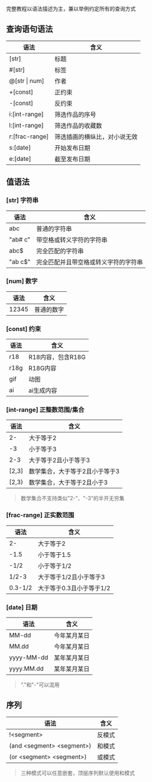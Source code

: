完整教程以语法描述为主，兼以举例约定所有的查询方式

## 查询语句语法

| 语法                                                                                 | 含义             |
| ---------------------------------------------------------------------------------- | -------------- |
| [str]                          | 标题             |
| #[str]                         | 标签             |
| @[str \\| num]   | 作者             |
| +[const]                       | 正约束            |
| -[const]                       | 反约束            |
| i:[int-range]  | 筛选作品的序号        |
| l:[int-range]  | 筛选作品的收藏数       |
| r:[frac-range] | 筛选插画的横纵比，对小说无效 |
| s:[date]       | 开始发布日期         |
| e:[date]       | 截至发布日期         |

## 值语法

### [str] 字符串

| 语法      | 含义                 |
| ------- | ------------------ |
| abc     | 普通的字符串             |
| "ab# c" | 带空格或转义字符的字符串       |
| abc$    | 完全匹配的字符串           |
| "ab c$" | 完全匹配并且带空格或转义字符的字符串 |

### [num] 数字

| 语法    | 含义    |
| ----- | ----- |
| 12345 | 普通的数字 |

### [const] 约束

| 语法   | 含义           |
| ---- | ------------ |
| r18  | R18内容，包含R18G |
| r18g | R18G内容       |
| gif  | 动图           |
| ai   | ai生成内容       |

### [int-range] 正整数范围/集合

| 语法                                                        | 含义               |
| --------------------------------------------------------- | ---------------- |
| 2-                                                        | 大于等于2            |
| -3                                                        | 小于等于3            |
| 2-3                                                       | 大于等于2且小于等于3      |
| [2,3] | 数学集合，大于等于2且小于等于3 |
| \[2,3)                         | 数学集合，大于等于2且小于3   |

> 数学集合不支持类似"2-"、"-3"的半开无穷集

### [frac-range] 正实数范围

| 语法                      | 含义                              |
| ----------------------- | ------------------------------- |
| 2-                      | 大于等于2                           |
| -1.5    | 小于等于1.5         |
| -1/2                    | 小于等于1/2                         |
| 1/2-3                   | 大于等于1/2且小于等于3                   |
| 0.3-1/2 | 大于等于0.3且小于等于1/2 |

### [date] 日期

| 语法                                         | 含义     |
| ------------------------------------------ | ------ |
| MM-dd                                      | 今年某月某日 |
| MM.dd                      | 今年某月某日 |
| yyyy-MM-dd                                 | 某年某月某日 |
| yyyy.MM.dd | 某年某月某日 |

> "."和"-"可以混用

## 序列

| 语法                                               | 含义  |
| ------------------------------------------------ | --- |
| !\<segment>                                     | 反模式 |
| (and \<segment> \<segment>) | 和模式 |
| (or \<segment> \<segment>)  | 或模式 |

> 三种模式可以任意嵌套，顶层序列默认使用和模式
